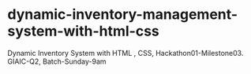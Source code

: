 # dynamic-inventory-management-system-with-html-css
Dynamic Inventory System with HTML , CSS, Hackathon01-Milestone03. GIAIC-Q2, Batch-Sunday-9am
